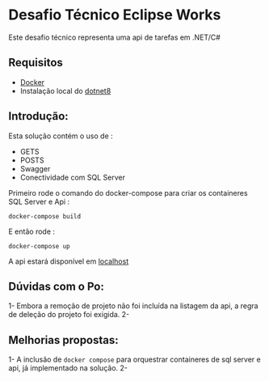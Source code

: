# Desafio Técnico Eclipse Works

Este desafio técnico representa uma api de tarefas em .NET/C#

## Requisitos
- [Docker](https://www.docker.com/)
- Instalação local do [dotnet8](https://dotnet.microsoft.com/en-us/download/dotnet/8.0)

## Introdução:

Esta solução contém o uso de :
- GETS
- POSTS
- Swagger
- Conectividade com SQL Server

Primeiro rode o comando do docker-compose para criar os containeres SQL Server e Api :

```
docker-compose build
```

E então rode :

```
docker-compose up
```

A api estará disponível em [localhost](http://localhost:8888:80)

## Dúvidas com o Po:

1- Embora a remoção de projeto não foi incluída na listagem da api, a regra de deleção do projeto foi exigida.
2- 

## Melhorias propostas:

1- A inclusão de `docker compose` para orquestrar containeres de sql server e api, já implementado na solução.
2- 
